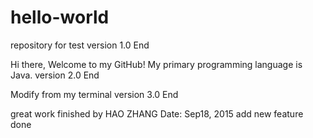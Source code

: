 # hello-world
repository for test
version 1.0 End

Hi there,
  Welcome to my GitHub! My primary programming language is Java.
version 2.0 End

Modify from my terminal
version 3.0 End 

great work finished by HAO ZHANG
Date: Sep18, 2015
add new feature done
